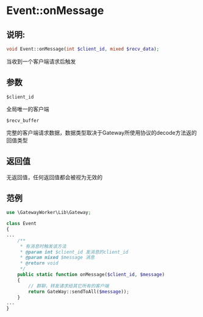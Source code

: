 # Event::onMessage

## 说明:
```php
void Event::onMessage(int $client_id, mixed $recv_data);
```

当收到一个客户端请求后触发

## 参数
``` $client_id ```

全局唯一的客户端


``` $recv_buffer ```

完整的客户端请求数据，数据类型取决于Gateway所使用协议的decode方法返的回值类型

## 返回值
无返回值，任何返回值都会被视为无效的

## 范例

```php
use \GatewayWorker\Lib\Gateway;

class Event
{
...
    /**
     * 有消息时触发该方法
     * @param int $client_id 发消息的client_id
     * @param mixed $message 消息
     * @return void
     */
    public static function onMessage($client_id, $message)
    {
        // 群聊，转发请求给其它所有的客户端
        return GateWay::sendToAll($message));
    }
...
}
```
